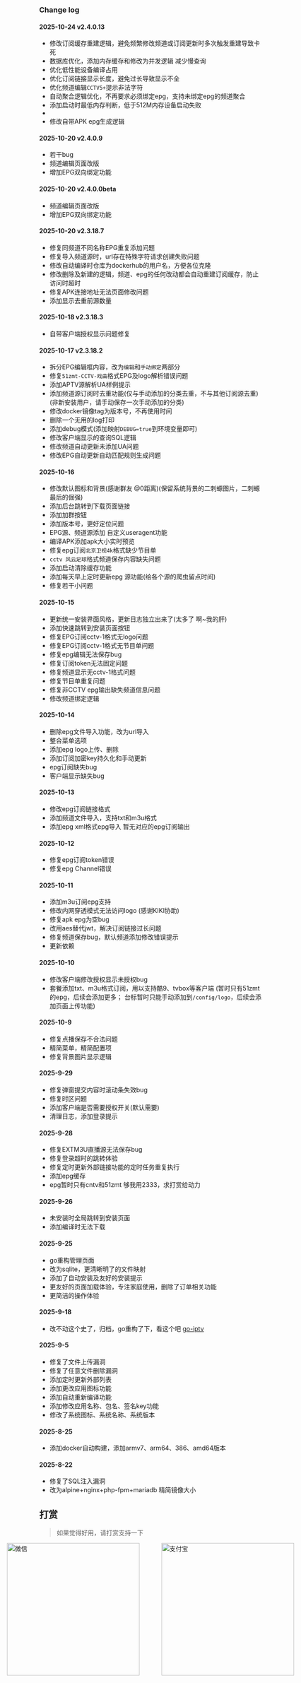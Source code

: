 ### Change log
#### 2025-10-24 v2.4.0.13
- 修改订阅缓存重建逻辑，避免频繁修改频道或订阅更新时多次触发重建导致卡死
- 数据库优化，添加内存缓存和修改为并发逻辑  减少慢查询
- 优化低性能设备编译占用
- 优化订阅链接显示长度，避免过长导致显示不全
- 优化频道编辑`CCTV5+`提示非法字符
- 自动聚合逻辑优化，不再要求必须绑定epg，支持未绑定epg的频道聚合
- 添加启动时最低内存判断，低于512M内存设备启动失败
- 
- 修改自带APK epg生成逻辑

#### 2025-10-20 v2.4.0.9
- 若干bug
- 频道编辑页面改版
- 增加EPG双向绑定功能

#### 2025-10-20 v2.4.0.0beta
- 频道编辑页面改版
- 增加EPG双向绑定功能

#### 2025-10-20 v2.3.18.7
- 修复同频道不同名称EPG重复添加问题
- 修复导入频道源时，url存在特殊字符请求创建失败问题
- 修改自动编译时仓库为dockerhub的用户名，方便各位克隆
- 修改删除及新建的逻辑，频道、epg的任何改动都会自动重建订阅缓存，防止访问时超时
- 修复APK连接地址无法页面修改问题
- 添加显示去重前源数量

#### 2025-10-18 v2.3.18.3
- 自带客户端授权显示问题修复

#### 2025-10-17 v2.3.18.2
- 拆分EPG编辑框内容，改为`编辑`和`手动绑定`两部分
- 修复`51zmt-CCTV-戏曲`格式EPG及logo解析错误问题
- 添加APTV源解析UA样例提示
- 添加频道源订阅时去重功能(仅与手动添加的分类去重，不与其他订阅源去重)(非新安装用户，请手动保存一次手动添加的分类)
- 修改docker镜像tag为版本号，不再使用时间
- 删除一个无用的log打印
- 添加debug模式(添加映射`DEBUG=true`到环境变量即可)
- 修改客户端显示的查询SQL逻辑
- 修改频道自动更新未添加UA问题
- 修改EPG自动更新自动匹配规则生成问题

#### 2025-10-16
- 修改默认图标和背景(感谢群友 @0距离)(保留系统背景的二刺螈图片，二刺螈最后的倔强)
- 添加后台跳转到下载页面链接
- 添加加群按钮
- 添加版本号，更好定位问题
- EPG源、频道源添加 自定义useragent功能
- 编译APK添加apk大小实时预览
- 修复epg订阅`北京卫视4k`格式缺少节目单
- `cctv 风云足球`格式频道保存内容缺失问题
- 添加启动清除缓存功能
- 添加每天早上定时更新epg 源功能(给各个源的爬虫留点时间)
- 修复若干小问题

#### 2025-10-15
- 更新统一安装界面风格，更新日志独立出来了(太多了  啊~我的肝)
- 添加快速跳转到安装页面按钮
- 修复EPG订阅cctv-1格式无logo问题
- 修复EPG订阅cctv-1格式无节目单问题
- 修复epg编辑无法保存bug
- 修复订阅token无法固定问题
- 修复频道显示无cctv-1格式问题
- 修复节目单重复问题
- 修复非CCTV epg输出缺失频道信息问题
- 修改频道绑定逻辑

#### 2025-10-14
- 删除epg文件导入功能，改为url导入
- 整合菜单选项
- 添加epg logo上传、删除
- 添加订阅加密key持久化和手动更新
- epg订阅缺失bug
- 客户端显示缺失bug

#### 2025-10-13
- 修改epg订阅链接格式
- 添加频道文件导入，支持txt和m3u格式
- 添加epg xml格式epg导入  暂无对应的epg订阅输出

#### 2025-10-12
- 修复epg订阅token错误
- 修复epg Channel错误

#### 2025-10-11
- 添加m3u订阅epg支持
- 修改内网穿透模式无法访问logo (感谢KIKI协助)
- 修复apk epg为空bug
- 改用aes替代jwt，解决订阅链接过长问题
- 修复频道保存bug，默认频道添加修改错误提示
- 更新依赖

#### 2025-10-10
- 修改客户端修改授权显示未授权bug
- 套餐添加txt、m3u格式订阅，用以支持酷9、tvbox等客户端 (暂时只有51zmt的epg，后续会添加更多； 台标暂时只能手动添加到`/config/logo`，后续会添加页面上传功能)

#### 2025-10-9
- 修复点播保存不合法问题
- 精简菜单，精简配置项
- 修复背景图片显示逻辑

#### 2025-9-29
- 修复弹窗提交内容时滚动条失效bug
- 修复时区问题
- 添加客户端是否需要授权开关(默认需要)
- 清理日志，添加登录提示

#### 2025-9-28
- 修复EXTM3U直播源无法保存bug
- 修复登录超时的跳转体验
- 修复定时更新外部链接功能的定时任务重复执行
- 添加epg缓存
- epg暂时只有cntv和51zmt 够我用2333，求打赏给动力      

#### 2025-9-26
- 未安装时全局跳转到安装页面
- 添加编译时无法下载

#### 2025-9-25
- go重构管理页面
- 改为sqlite，更清晰明了的文件映射
- 添加了自动安装及友好的安装提示
- 更友好的页面加载体验，专注家庭使用，删除了订单相关功能
- 更简洁的操作体验

#### 2025-9-18
- 改不动这个史了，归档，go重构了下，看这个吧 [go-iptv](https://github.com/wz1st/go-iptv)

#### 2025-9-5
- 修复了文件上传漏洞
- 修复了任意文件删除漏洞
- 添加定时更新外部列表
- 添加更改应用图标功能
- 添加自动重新编译功能
- 添加修改应用名称、包名、签名key功能
- 修改了系统图标、系统名称、系统版本

#### 2025-8-25
- 添加docker自动构建，添加armv7、arm64、386、amd64版本

#### 2025-8-22
- 修复了SQL注入漏洞
- 改为alpine+nginx+php-fpm+mariadb 精简镜像大小


## 打赏
>如果觉得好用，请打赏支持一下

<div style="display: flex; justify-content: center; gap: 50px;" id="install-show">
  <img src="./static/images/wxpay.jpg" alt="微信" width="300">
  <img src="./static/images/zfbpay.jpg" alt="支付宝" width="300">
</div>
